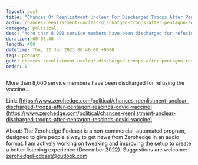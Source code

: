 ```yaml
---
layout: post
title: "Chances Of Reenlistment Unclear For Discharged Troops After Pentagon Rescinds COVID Vaccine Mandate"
audio: chances-reenlistment-unclear-discharged-troops-after-pentagon-rescinds-covid-vaccine-0
category: political
desc: "More than 8,000 service members have been discharged for refusing the vaccine..."
duration: 00:06:40
length: 400
datetime: Thu, 12 Jan 2023 00:40:00 +0000
tags: podcast
guid: chances-reenlistment-unclear-discharged-troops-after-pentagon-rescinds-covid-vaccine-0
order: 0
---
```

More than 8,000 service members have been discharged for refusing the vaccine...

Link: [https://www.zerohedge.com/political/chances-reenlistment-unclear-discharged-troops-after-pentagon-rescinds-covid-vaccine](https://www.zerohedge.com/political/chances-reenlistment-unclear-discharged-troops-after-pentagon-rescinds-covid-vaccine)

About: The Zerohedge Podcast is a non-commercial, automated program, designed to give people a way to get news from Zerohedge in an audio format.  I am actively working on tweaking and improving the setup to create a better listening experience (December 2022).  Suggestions are welcome: [zerohedgePodcast@outlook.com](mailto:zerohedgePodcast@outlook.com)